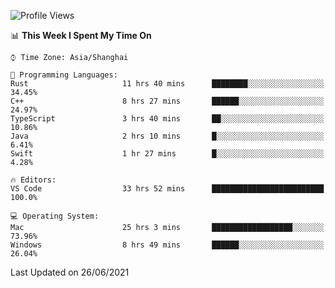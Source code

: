 <!--START_SECTION:waka-->
![Profile Views](http://img.shields.io/badge/Profile%20Views-3-blue)

📊 **This Week I Spent My Time On** 

```text
⌚︎ Time Zone: Asia/Shanghai

💬 Programming Languages: 
Rust                     11 hrs 40 mins      ████████░░░░░░░░░░░░░░░░░   34.45% 
C++                      8 hrs 27 mins       ██████░░░░░░░░░░░░░░░░░░░   24.97% 
TypeScript               3 hrs 40 mins       ██░░░░░░░░░░░░░░░░░░░░░░░   10.86% 
Java                     2 hrs 10 mins       █░░░░░░░░░░░░░░░░░░░░░░░░   6.41% 
Swift                    1 hr 27 mins        █░░░░░░░░░░░░░░░░░░░░░░░░   4.28%

🔥 Editors: 
VS Code                  33 hrs 52 mins      █████████████████████████   100.0%

💻 Operating System: 
Mac                      25 hrs 3 mins       ██████████████████░░░░░░░   73.96% 
Windows                  8 hrs 49 mins       ██████░░░░░░░░░░░░░░░░░░░   26.04%

```


 Last Updated on 26/06/2021
<!--END_SECTION:waka-->
